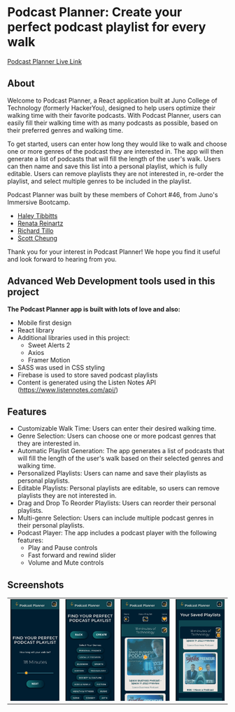 # Podcast Planner: Create your perfect podcast playlist for every walk    

[Podcast Planner Live Link](https://podcast-planner-app.netlify.app/)

## About

Welcome to Podcast Planner, a React application built at Juno College of Technology (formerly HackerYou), designed to help users optimize their walking time with their favorite podcasts. With Podcast Planner, users can easily fill their walking time with as many podcasts as possible, based on their preferred genres and walking time.

To get started, users can enter how long they would like to walk and choose one or more genres of the podcast they are interested in. The app will then generate a list of podcasts that will fill the length of the user's walk. Users can then name and save this list into a personal playlist, which is fully editable. Users can remove playlists they are not interested in, re-order the playlist, and select multiple genres to be included in the playlist.

Podcast Planner was built by these members of Cohort #46, from Juno's Immersive Bootcamp. 

* [Haley Tibbitts](https://github.com/haleytibbitts)
* [Renata Reinartz](https://github.com/renata1026)
* [Richard Tillo](https://github.com/richardJET)
* [Scott Cheung](https://github.com/luckyNoodles)

Thank you for your interest in Podcast Planner! We hope you find it useful and look forward to hearing from you.    



## Advanced Web Development tools used in this project

**The Podcast Planner app is built with lots of love and also:**

* Mobile first design
* React library
* Additional libraries used in this project:
    * Sweet Alerts 2
    * Axios
    * Framer Motion
* SASS was used in CSS styling
* Firebase is used to store saved podcast playlists
* Content is generated using the Listen Notes API (https://www.listennotes.com/api/)



## Features

* Customizable Walk Time: Users can enter their desired walking time.
* Genre Selection: Users can choose one or more podcast genres that they are interested in.
* Automatic Playlist Generation: The app generates a list of podcasts that will fill the length of the  user's walk based on their selected genres and walking time.
* Personalized Playlists: Users can name and save their playlists as personal playlists.
* Editable Playlists: Personal playlists are editable, so users can remove playlists they are not interested in.
* Drag and Drop To Reorder Playlists: Users can reorder their personal playlists.
* Multi-genre Selection: Users can include multiple podcast genres in their personal playlists.
* Podcast Player: The app includes a podcast player with the following features:
    * Play and Pause controls
    * Fast forward and rewind slider
    * Volume and Mute controls


## Screenshots



<table>
  <tr>
    <td><img src="./gitHubReadme/WalkTime.png" alt="Enter Walking Time"></td>
    <td><img src="./gitHubReadme/genres.png" alt="Select Genres"></td>
    <td><img src="./gitHubReadme/results.png" alt="Playlist Results"></td>
    <td><img src="./gitHubReadme/savedPlaylists.png" alt="Saved Playlists"></td>
  </tr>
</table>

 




